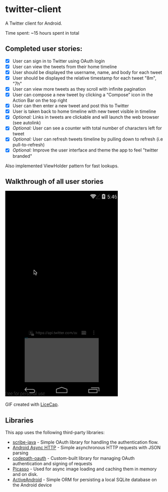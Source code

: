 # twitter-client
A Twitter client for Android.

Time spent: ~15 hours spent in total

## Completed user stories:

 * [x] User can sign in to Twitter using OAuth login
 * [x] User can view the tweets from their home timeline
 * [x] User should be displayed the username, name, and body for each tweet
 * [x] User should be displayed the relative timestamp for each tweet "8m", "7h"
 * [x] User can view more tweets as they scroll with infinite pagination
 * [x] User can compose a new tweet by clicking a “Compose” icon in the Action Bar on the top right
 * [x] User can then enter a new tweet and post this to Twitter
 * [x] User is taken back to home timeline with new tweet visible in timeline
 * [x] *Optional:* Links in tweets are clickable and will launch the web browser (see autolink)
 * [x] *Optional:* User can see a counter with total number of characters left for tweet
 * [x] *Optional:* User can refresh tweets timeline by pulling down to refresh (i.e pull-to-refresh)
 * [x] *Optional:* Improve the user interface and theme the app to feel "twitter branded"

Also implemented ViewHolder pattern for fast lookups.

## Walkthrough of all user stories

![Video Walkthrough](finalwalkthrough.gif)

GIF created with [LiceCap](http://www.cockos.com/licecap/).

## Libraries

This app uses the following third-party libraries:

* [scribe-java](https://github.com/fernandezpablo85/scribe-java) - Simple OAuth library for handling the authentication flow.
* [Android Async HTTP](https://github.com/loopj/android-async-http) - Simple asynchronous HTTP requests with JSON parsing
* [codepath-oauth](https://github.com/thecodepath/android-oauth-handler) - Custom-built library for managing OAuth authentication and signing of requests
* [Picasso](https://github.com/square/picasso) - Used for async image loading and caching them in memory and on disk.
* [ActiveAndroid](https://github.com/pardom/ActiveAndroid) - Simple ORM for persisting a local SQLite database on the Android device